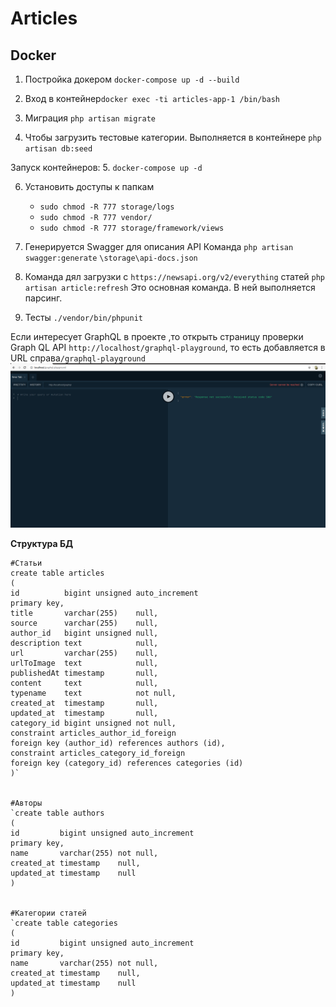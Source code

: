 # Articles

## Docker
1. Постройка докером `docker-compose up -d --build`

2. Вход в контейнер`docker exec -ti articles-app-1 /bin/bash`

3. Миграция `php artisan migrate`

4. Чтобы загрузить тестовые категории. Выполняется в контейнере
`php artisan db:seed`

Запуск контейнеров:
5. `docker-compose up -d`

6. Установить доступы к папкам
   - `sudo chmod -R 777 storage/logs`
   - `sudo chmod -R 777 vendor/`
   - `sudo chmod -R 777 storage/framework/views`
   


7. Генерируется Swagger для описания API
Команда `php artisan swagger:generate`
`\storage\api-docs.json`

8. Команда дял загрузки с `https://newsapi.org/v2/everything` статей
`php artisan article:refresh`
Это основная команда. В ней выполняется парсинг. 
   
10. Тесты `./vendor/bin/phpunit`



Если интересует GraphQL в проекте ,то открыть страницу проверки  Graph QL API `http://localhost/graphql-playground`, то есть добавляется в URL справа`/graphql-playground`
![Картинка](/public/support/graphql_playground.png)

**Структура БД**

```mysql 
#Статьи
create table articles
(
id          bigint unsigned auto_increment
primary key,
title       varchar(255)    null,
source      varchar(255)    null,
author_id   bigint unsigned null,
description text            null,
url         varchar(255)    null,
urlToImage  text            null,
publishedAt timestamp       null,
content     text            null,
typename    text            not null,
created_at  timestamp       null,
updated_at  timestamp       null,
category_id bigint unsigned not null,
constraint articles_author_id_foreign
foreign key (author_id) references authors (id),
constraint articles_category_id_foreign
foreign key (category_id) references categories (id)
)`


#Авторы
`create table authors
(
id         bigint unsigned auto_increment
primary key,
name       varchar(255) not null,
created_at timestamp    null,
updated_at timestamp    null
)


#Категории статей
`create table categories
(
id         bigint unsigned auto_increment
primary key,
name       varchar(255) not null,
created_at timestamp    null,
updated_at timestamp    null
)
```
